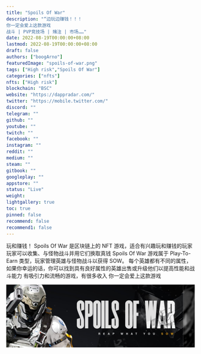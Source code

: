 ```yaml
---
title: "Spoils Of War"
description: "“边玩边赚钱！！！
你一定会爱上这款游戏
战斗 | PVP竞技场 | 赌注 | 市场……"
date: 2022-08-19T00:00:00+08:00
lastmod: 2022-08-19T00:00:00+08:00
draft: false
authors: ["boogArno"]
featuredImage: "spoils-of-war.png"
tags: ["High risk","Spoils Of War"]
categories: ["nfts"]
nfts: ["High risk"]
blockchain: "BSC"
website: "https://dappradar.com/"
twitter: "https://mobile.twitter.com/"
discord: ""
telegram: ""
github: ""
youtube: ""
twitch: ""
facebook: ""
instagram: ""
reddit: ""
medium: ""
steam: ""
gitbook: ""
googleplay: ""
appstore: ""
status: "Live"
weight: 
lightgallery: true
toc: true
pinned: false
recommend: false
recommend1: false
---
```

玩和赚钱！
Spoils Of War 是区块链上的 NFT 游戏，适合有兴趣玩和赚钱的玩家
玩家可以收集、与怪物战斗并用它们换取真钱
Spoils Of War 游戏属于 Play-To-Earn 类型，玩家管理英雄与怪物战斗以获得 SOW。 每个英雄都有不同的属性，如果你幸运的话，你可以找到具有良好属性的英雄出售或升级他们以提高性能和战斗能力
有吸引力和流畅的游戏，有很多收入
你一定会爱上这款游戏

![1080x360](1080x360.jpg)